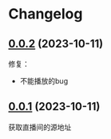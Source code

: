 # Changelog



## [0.0.2] (2023-10-11)
修复：
- 不能播放的bug

## [0.0.1] (2023-10-11)
获取直播间的源地址

[0.0.1]: https://github.com/soft-cute/evina/releases/tag/v0.0.1
[0.0.2]: https://github.com/soft-cute/evina/releases/tag/v0.0.2